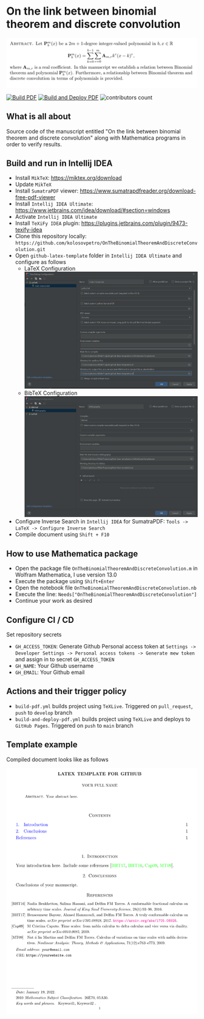 # On the link between binomial theorem and discrete convolution

<p align="center">
  <img src="img/abstract.PNG" alt="logo_example"/>
</p>

[![Build PDF](https://github.com/kolosovpetro/OnTheBinomialTheoremAndDiscreteConvolution/actions/workflows/build-pdf.yml/badge.svg)](https://github.com/kolosovpetro/OnTheBinomialTheoremAndDiscreteConvolution/actions/workflows/build.yml/badge.svg)
[![Build and Deploy PDF](https://github.com/kolosovpetro/OnTheBinomialTheoremAndDiscreteConvolution/actions/workflows/build-and-deploy-pdf.yml/badge.svg)](https://github.com/kolosovpetro/OnTheBinomialTheoremAndDiscreteConvolution/actions/workflows/build-and-deploy.yml/badge.svg)
![contributors count](https://img.shields.io/github/contributors/kolosovpetro/OnTheBinomialTheoremAndDiscreteConvolution)

## What is all about

Source code of the manuscript entitled "On the link between binomial theorem and discrete convolution" along with
Mathematica programs in order to verify results.

## Build and run in Intellij IDEA

- Install `MikTeX`: https://miktex.org/download
- Update `MikTeX`
- Install `SumatraPDF` viewer: https://www.sumatrapdfreader.org/download-free-pdf-viewer
- Install `Intellij IDEA Ultimate`: https://www.jetbrains.com/idea/download/#section=windows
- Activate `Intellij IDEA Ultimate`
- Install `TeXiFy IDEA` plugin: https://plugins.jetbrains.com/plugin/9473-texify-idea
- Clone this repository locally: `https://github.com/kolosovpetro/OnTheBinomialTheoremAndDiscreteConvolution.git`
- Open `github-latex-template` folder in `Intellij IDEA Ultimate` and configure as follows
    - LaTeX Configuration
      ![LaTeX Configuration](img/latex_configuration.PNG?raw=true "LaTeX Configuration")
    - BibTeX Configuration
      ![BibTeX Configuration](img/bibtex_configuration.PNG?raw=true "BibTeX Configuration")
- Configure Inverse Search in `Intellij IDEA` for SumatraPDF: `Tools -> LaTeX -> Configure Inverse Search`
- Compile document using `Shift + F10`

## How to use Mathematica package

- Open the package file `OnTheBinomialTheoremAndDiscreteConvolution.m` in Wolfram Mathematica, I use version 13.0
- Execute the package using `Shift+Enter`
- Open the notebook file `OnTheBinomialTheoremAndDiscreteConvolution.nb`
- Execute the line: `Needs["OnTheBinomialTheoremAndDiscreteConvolution"]`
- Continue your work as desired

## Configure CI / CD

Set repository secrets

- `GH_ACCESS_TOKEN`: Generate Github Personal access token at
  `Settings -> Developer Settings -> Personal access tokens -> Generate mew token` and assign in to
  secret `GH_ACCESS_TOKEN`
- `GH_NAME`: Your Github username
- `GH_EMAIL`: Your Github email

## Actions and their trigger policy

- `build-pdf.yml` builds project using `TeXLive`. Triggered on `pull_request`, `push` to `develop` branch
- `build-and-deploy-pdf.yml` builds project using `TeXLive` and deploys to `GitHub Pages`. Triggered on `push` to `main`
  branch

## Template example

Compiled document looks like as follows

<p align="center">
  <img src="img/template_example.PNG" alt="template_example"/>
</p>
